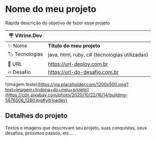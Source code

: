 # Nome do meu projeto

Rápida descrição do objetivo de fazer esse projeto

| :placard: Vitrine.Dev |     |
| -------------  | --- |
| :sparkles: Nome        | **Titulo do meu projeto**
| :label: Tecnologias | java, html, ruby, c# (tecnologias utilizadas)
| :rocket: URL         | https://url-deploy.com.br
| :fire: Desafio     | https://url-do-desafio.com.br

<!-- Inserir imagem com a #vitrinedev ao final do link -->
!(imagem teste)[https://via.placeholder.com/1200x500.png?text=imagem+lindona+do+meu+projeto](https://cdn.pixabay.com/photo/2020/10/22/16/14/building-5676506_1280.jpg#vitrinedev)

## Detalhes do projeto

Textos e imagens que descrevam seu projeto, suas conquistas, seus desafios, próximos passos, etc...
